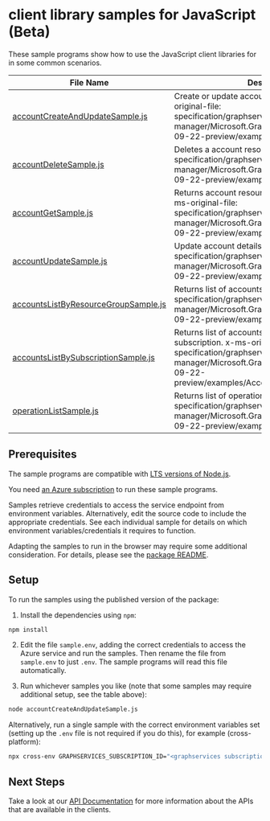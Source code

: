 # client library samples for JavaScript (Beta)

These sample programs show how to use the JavaScript client libraries for in some common scenarios.

| **File Name**                                                             | **Description**                                                                                                                                                                                               |
| ------------------------------------------------------------------------- | ------------------------------------------------------------------------------------------------------------------------------------------------------------------------------------------------------------- |
| [accountCreateAndUpdateSample.js][accountcreateandupdatesample]           | Create or update account resource. x-ms-original-file: specification/graphservicesprod/resource-manager/Microsoft.GraphServices/preview/2022-09-22-preview/examples/Accounts_Create.json                      |
| [accountDeleteSample.js][accountdeletesample]                             | Deletes a account resource. x-ms-original-file: specification/graphservicesprod/resource-manager/Microsoft.GraphServices/preview/2022-09-22-preview/examples/Accounts_Delete.json                             |
| [accountGetSample.js][accountgetsample]                                   | Returns account resource for a given name. x-ms-original-file: specification/graphservicesprod/resource-manager/Microsoft.GraphServices/preview/2022-09-22-preview/examples/Accounts_Get.json                 |
| [accountUpdateSample.js][accountupdatesample]                             | Update account details. x-ms-original-file: specification/graphservicesprod/resource-manager/Microsoft.GraphServices/preview/2022-09-22-preview/examples/Accounts_Update.json                                 |
| [accountsListByResourceGroupSample.js][accountslistbyresourcegroupsample] | Returns list of accounts apps. x-ms-original-file: specification/graphservicesprod/resource-manager/Microsoft.GraphServices/preview/2022-09-22-preview/examples/Accounts_List.json                            |
| [accountsListBySubscriptionSample.js][accountslistbysubscriptionsample]   | Returns list of accounts belonging to a subscription. x-ms-original-file: specification/graphservicesprod/resource-manager/Microsoft.GraphServices/preview/2022-09-22-preview/examples/Accounts_List_Sub.json |
| [operationListSample.js][operationlistsample]                             | Returns list of operations. x-ms-original-file: specification/graphservicesprod/resource-manager/Microsoft.GraphServices/preview/2022-09-22-preview/examples/Operations_List.json                             |

## Prerequisites

The sample programs are compatible with [LTS versions of Node.js](https://github.com/nodejs/release#release-schedule).

You need [an Azure subscription][freesub] to run these sample programs.

Samples retrieve credentials to access the service endpoint from environment variables. Alternatively, edit the source code to include the appropriate credentials. See each individual sample for details on which environment variables/credentials it requires to function.

Adapting the samples to run in the browser may require some additional consideration. For details, please see the [package README][package].

## Setup

To run the samples using the published version of the package:

1. Install the dependencies using `npm`:

```bash
npm install
```

2. Edit the file `sample.env`, adding the correct credentials to access the Azure service and run the samples. Then rename the file from `sample.env` to just `.env`. The sample programs will read this file automatically.

3. Run whichever samples you like (note that some samples may require additional setup, see the table above):

```bash
node accountCreateAndUpdateSample.js
```

Alternatively, run a single sample with the correct environment variables set (setting up the `.env` file is not required if you do this), for example (cross-platform):

```bash
npx cross-env GRAPHSERVICES_SUBSCRIPTION_ID="<graphservices subscription id>" GRAPHSERVICES_RESOURCE_GROUP="<graphservices resource group>" node accountCreateAndUpdateSample.js
```

## Next Steps

Take a look at our [API Documentation][apiref] for more information about the APIs that are available in the clients.

[accountcreateandupdatesample]: https://github.com/Azure/azure-sdk-for-js/blob/main/sdk/graphservices/arm-graphservices/samples/v1-beta/javascript/accountCreateAndUpdateSample.js
[accountdeletesample]: https://github.com/Azure/azure-sdk-for-js/blob/main/sdk/graphservices/arm-graphservices/samples/v1-beta/javascript/accountDeleteSample.js
[accountgetsample]: https://github.com/Azure/azure-sdk-for-js/blob/main/sdk/graphservices/arm-graphservices/samples/v1-beta/javascript/accountGetSample.js
[accountupdatesample]: https://github.com/Azure/azure-sdk-for-js/blob/main/sdk/graphservices/arm-graphservices/samples/v1-beta/javascript/accountUpdateSample.js
[accountslistbyresourcegroupsample]: https://github.com/Azure/azure-sdk-for-js/blob/main/sdk/graphservices/arm-graphservices/samples/v1-beta/javascript/accountsListByResourceGroupSample.js
[accountslistbysubscriptionsample]: https://github.com/Azure/azure-sdk-for-js/blob/main/sdk/graphservices/arm-graphservices/samples/v1-beta/javascript/accountsListBySubscriptionSample.js
[operationlistsample]: https://github.com/Azure/azure-sdk-for-js/blob/main/sdk/graphservices/arm-graphservices/samples/v1-beta/javascript/operationListSample.js
[apiref]: https://docs.microsoft.com/javascript/api/@azure/arm-graphservices?view=azure-node-preview
[freesub]: https://azure.microsoft.com/free/
[package]: https://github.com/Azure/azure-sdk-for-js/tree/main/sdk/graphservices/arm-graphservices/README.md
